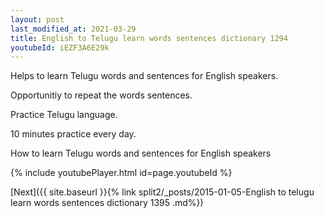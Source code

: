 ```yaml
---
layout: post
last_modified_at: 2021-03-29
title: English to Telugu learn words sentences dictionary 1294 
youtubeId: iEZF3A6E29k
---
```

 
 
Helps to learn Telugu words and sentences for English speakers.

Opportunitiy to repeat the words sentences. 

Practice Telugu language. 
 
10 minutes practice every day. 
 
How to learn Telugu words and sentences for English speakers 
 
{% include youtubePlayer.html id=page.youtubeId %}
 
 
[Next]({{ site.baseurl }}{% link  split2/_posts/2015-01-05-English to telugu learn words sentences dictionary 1395 .md%})
 
